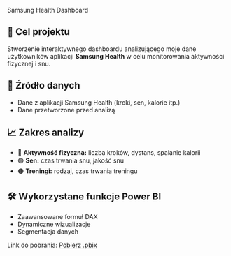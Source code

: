 Samsung Health Dashboard

## 🎯 Cel projektu
Stworzenie interaktywnego dashboardu analizującego moje dane użytkowników aplikacji **Samsung Health** w celu monitorowania aktywności fizycznej i snu.

## 📂 Źródło danych
- Dane z aplikacji Samsung Health (kroki, sen, kalorie itp.)
- Dane przetworzone przed analizą

## 📈 Zakres analizy
- 🔵 **Aktywność fizyczna:** liczba kroków, dystans, spalanie kalorii  
- 🟢 **Sen:** czas trwania snu, jakość snu   
- 🟠 **Treningi:** rodzaj, czas trwania treningu

## 🛠️ Wykorzystane funkcje Power BI
- Zaawansowane formuł DAX
- Dynamiczne wizualizacje 
- Segmentacja danych

Link do pobrania: [Pobierz .pbix](./Samsung%Health.pbix) 
